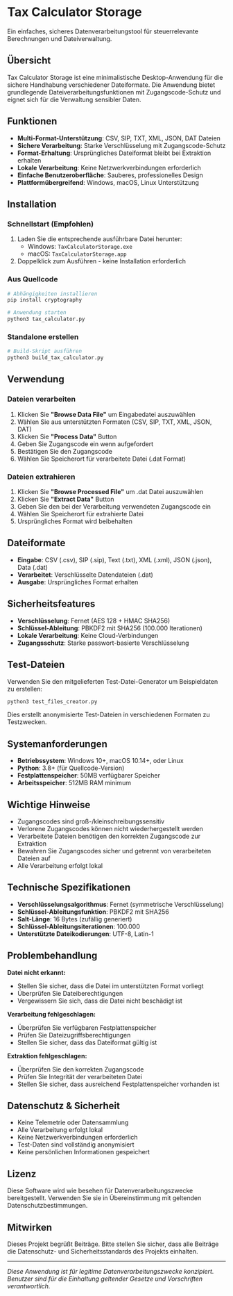 # Tax Calculator Storage

Ein einfaches, sicheres Datenverarbeitungstool für steuerrelevante Berechnungen und Dateiverwaltung.

## Übersicht

Tax Calculator Storage ist eine minimalistische Desktop-Anwendung für die sichere Handhabung verschiedener Dateiformate. Die Anwendung bietet grundlegende Dateiverarbeitungsfunktionen mit Zugangscode-Schutz und eignet sich für die Verwaltung sensibler Daten.

## Funktionen

- **Multi-Format-Unterstützung**: CSV, SIP, TXT, XML, JSON, DAT Dateien
- **Sichere Verarbeitung**: Starke Verschlüsselung mit Zugangscode-Schutz
- **Format-Erhaltung**: Ursprüngliches Dateiformat bleibt bei Extraktion erhalten
- **Lokale Verarbeitung**: Keine Netzwerkverbindungen erforderlich
- **Einfache Benutzeroberfläche**: Sauberes, professionelles Design
- **Plattformübergreifend**: Windows, macOS, Linux Unterstützung

## Installation

### Schnellstart (Empfohlen)

1. Laden Sie die entsprechende ausführbare Datei herunter:
   - Windows: `TaxCalculatorStorage.exe`
   - macOS: `TaxCalculatorStorage.app`
2. Doppelklick zum Ausführen - keine Installation erforderlich

### Aus Quellcode

```bash
# Abhängigkeiten installieren
pip install cryptography

# Anwendung starten
python3 tax_calculator.py
```

### Standalone erstellen

```bash
# Build-Skript ausführen
python3 build_tax_calculator.py
```

## Verwendung

### Dateien verarbeiten

1. Klicken Sie **"Browse Data File"** um Eingabedatei auszuwählen
2. Wählen Sie aus unterstützten Formaten (CSV, SIP, TXT, XML, JSON, DAT)
3. Klicken Sie **"Process Data"** Button
4. Geben Sie Zugangscode ein wenn aufgefordert
5. Bestätigen Sie den Zugangscode
6. Wählen Sie Speicherort für verarbeitete Datei (.dat Format)

### Dateien extrahieren

1. Klicken Sie **"Browse Processed File"** um .dat Datei auszuwählen
2. Klicken Sie **"Extract Data"** Button
3. Geben Sie den bei der Verarbeitung verwendeten Zugangscode ein
4. Wählen Sie Speicherort für extrahierte Datei
5. Ursprüngliches Format wird beibehalten

## Dateiformate

- **Eingabe**: CSV (.csv), SIP (.sip), Text (.txt), XML (.xml), JSON (.json), Data (.dat)
- **Verarbeitet**: Verschlüsselte Datendateien (.dat)
- **Ausgabe**: Ursprüngliches Format erhalten

## Sicherheitsfeatures

- **Verschlüsselung**: Fernet (AES 128 + HMAC SHA256)
- **Schlüssel-Ableitung**: PBKDF2 mit SHA256 (100.000 Iterationen)
- **Lokale Verarbeitung**: Keine Cloud-Verbindungen
- **Zugangsschutz**: Starke passwort-basierte Verschlüsselung

## Test-Dateien

Verwenden Sie den mitgelieferten Test-Datei-Generator um Beispieldaten zu erstellen:

```bash
python3 test_files_creator.py
```

Dies erstellt anonymisierte Test-Dateien in verschiedenen Formaten zu Testzwecken.

## Systemanforderungen

- **Betriebssystem**: Windows 10+, macOS 10.14+, oder Linux
- **Python**: 3.8+ (für Quellcode-Version)
- **Festplattenspeicher**: 50MB verfügbarer Speicher
- **Arbeitsspeicher**: 512MB RAM minimum

## Wichtige Hinweise

- Zugangscodes sind groß-/kleinschreibungssensitiv
- Verlorene Zugangscodes können nicht wiederhergestellt werden
- Verarbeitete Dateien benötigen den korrekten Zugangscode zur Extraktion
- Bewahren Sie Zugangscodes sicher und getrennt von verarbeiteten Dateien auf
- Alle Verarbeitung erfolgt lokal

## Technische Spezifikationen

- **Verschlüsselungsalgorithmus**: Fernet (symmetrische Verschlüsselung)
- **Schlüssel-Ableitungsfunktion**: PBKDF2 mit SHA256
- **Salt-Länge**: 16 Bytes (zufällig generiert)
- **Schlüssel-Ableitungsiterationen**: 100.000
- **Unterstützte Dateikodierungen**: UTF-8, Latin-1

## Problembehandlung

**Datei nicht erkannt:**
- Stellen Sie sicher, dass die Datei im unterstützten Format vorliegt
- Überprüfen Sie Dateiberechtigungen
- Vergewissern Sie sich, dass die Datei nicht beschädigt ist

**Verarbeitung fehlgeschlagen:**
- Überprüfen Sie verfügbaren Festplattenspeicher
- Prüfen Sie Dateizugriffsberechtigungen
- Stellen Sie sicher, dass das Dateiformat gültig ist

**Extraktion fehlgeschlagen:**
- Überprüfen Sie den korrekten Zugangscode
- Prüfen Sie Integrität der verarbeiteten Datei
- Stellen Sie sicher, dass ausreichend Festplattenspeicher vorhanden ist

## Datenschutz & Sicherheit

- Keine Telemetrie oder Datensammlung
- Alle Verarbeitung erfolgt lokal
- Keine Netzwerkverbindungen erforderlich
- Test-Daten sind vollständig anonymisiert
- Keine persönlichen Informationen gespeichert

## Lizenz

Diese Software wird wie besehen für Datenverarbeitungszwecke bereitgestellt. Verwenden Sie sie in Übereinstimmung mit geltenden Datenschutzbestimmungen.

## Mitwirken

Dieses Projekt begrüßt Beiträge. Bitte stellen Sie sicher, dass alle Beiträge die Datenschutz- und Sicherheitsstandards des Projekts einhalten.

---

*Diese Anwendung ist für legitime Datenverarbeitungszwecke konzipiert. Benutzer sind für die Einhaltung geltender Gesetze und Vorschriften verantwortlich.* 